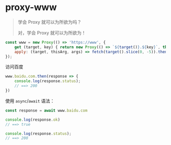 # proxy-www

> 学会 Proxy 就可以为所欲为吗？
> 
> 对，学会 Proxy 就可以为所欲为！

```js
const www = new Proxy(() => 'https://www', {
    get (target, key) { return new Proxy(() => `${target()}.${key}`, this); },
    apply: (target, thisArg, args) => fetch(target().slice(0, -5)).then(...args),
});
```

访问百度

```js
www.baidu.com.then(response => {
    console.log(response.status);
    // ==> 200
})
```

使用 `async`/`await` 语法：

```js
const response = await www.baidu.com

console.log(response.ok)
// ==> true

console.log(response.status);
// ==> 200
```
